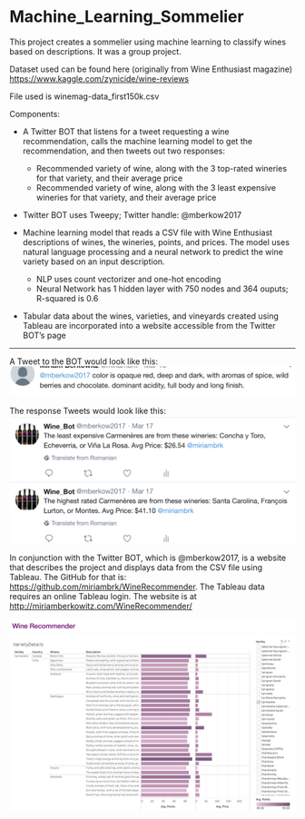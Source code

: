 # Machine_Learning_Sommelier
This project creates a sommelier using machine learning to classify wines based on descriptions. It was a group project. 


Dataset used can be found here (originally from Wine Enthusiast magazine)
https://www.kaggle.com/zynicide/wine-reviews

File used is winemag-data_first150k.csv

Components: 
- A Twitter BOT that listens for a tweet requesting a wine recommendation, calls the machine learning model to get the recommendation, and then tweets out two responses:
  - Recommended variety of wine, along with the 3 top-rated wineries for that variety, and their average  price
  - Recommended variety of wine, along with the 3 least expensive wineries for that variety, and their average price
- Twitter BOT uses Tweepy; Twitter handle: @mberkow2017

- Machine learning model that reads a CSV file with Wine Enthusiast descriptions of wines, the wineries, points, and prices. The model uses natural language processing and a neural network to predict the wine variety based on an input description.
  - NLP uses count vectorizer and one-hot encoding
  - Neural Network has 1 hidden layer with 750 nodes and 364 ouputs; R-squared is 0.6
 
- Tabular data about the wines, varieties, and vineyards created using Tableau are incorporated into a website accessible from the Twitter BOT’s page

--------------------------------------------------------------------------------------------------------------------------------------


A Tweet to the BOT would look like this:
![alt text](input-tweet.png "Tweet")

The response Tweets would look like this:
![alt text](response-tweets.png "Response")


In conjunction with the Twitter BOT, which is @mberkow2017, is a website that describes the project and displays data from the CSV file using Tableau. The GitHub for that is: https://github.com/miriambrk/WineRecommender. The Tableau data requires an online Tableau login. The website is at http://miriamberkowitz.com/WineRecommender/


![alt text](wine-recom.png "Wines")
